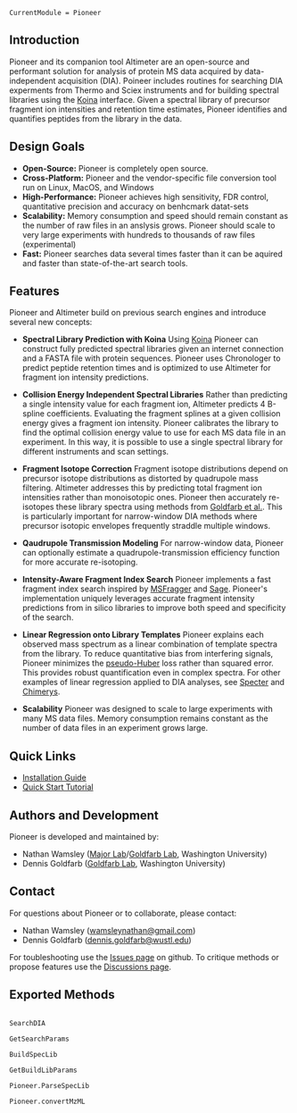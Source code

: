 ```@meta
CurrentModule = Pioneer
```

## Introduction

Pioneer and its companion tool Altimeter are an open-source and performant solution for analysis of protein MS data acquired by data-independent acquisition (DIA). Poineer includes routines for searching DIA experments from Thermo and Sciex instruments and for building spectral libraries using the [Koina](https://koina.wilhelmlab.org/) interface. Given a spectral library of precursor fragment ion intensities and retention time estimates, Pioneer identifies and quantifies peptides from the library in the data. 

## Design Goals

- **Open-Source:** Pioneer is completely open source. 
- **Cross-Platform:** Pioneer and the vendor-specific file conversion tool run on Linux, MacOS, and Windows
- **High-Performance:** Pioneer achieves high sensitivity, FDR control, quantitative precision and accuracy on benhcmark datat-sets 
- **Scalability:** Memory consumption and speed should remain constant as the number of raw files in an anslysis grows. Pioneer should scale to very large experiments with hundreds to thousands of raw files (experimental)
- **Fast:** Pioneer searches data several times faster than it can be aquired and faster than state-of-the-art search tools.

## Features
Pioneer and Altimeter build on previous search engines and introduce several new concepts:

* **Spectral Library Prediction with Koina** Using [Koina](https://koina.wilhelmlab.org/) Pioneer can construct fully predicted spectral libraries given an internet connection and a FASTA file with protein sequences. Pioneer uses Chronologer to predict peptide retention times and is optimized to use Altimeter for fragment ion intensity predictions.

* **Collision Energy Independent Spectral Libraries** Rather than predicting a single intensity value for each fragment ion, Altimeter predicts 4 B-spline coefficients. Evaluating the fragment splines at a given collision energy gives a fragment ion intensity. Pioneer calibrates the library to find the optimal collision energy value to use for each MS data file in an experiment. In this way, it is possible to use a single spectral library for different instruments and scan settings. 

* **Fragment Isotope Correction** Fragment isotope distributions depend on precursor isotope distributions as distorted by quadrupole mass filtering. Altimeter addresses this by predicting total fragment ion intensities rather than monoisotopic ones. Pioneer then accurately re-isotopes these library spectra using methods from [Goldfarb et al.](https://pmc.ncbi.nlm.nih.gov/articles/PMC6166224/). This is particularly important for narrow-window DIA methods where precursor isotopic envelopes frequently straddle multiple windows.

* **Qaudrupole Transmission Modeling** For narrow-window data, Pioneer can optionally estimate a quadrupole-transmission efficiency function for more accurate re-isotoping. 

* **Intensity-Aware Fragment Index Search** Pioneer implements a fast fragment index search inspired by [MSFragger](https://pubmed.ncbi.nlm.nih.gov/28394336/) and [Sage](https://pubmed.ncbi.nlm.nih.gov/37819886/). Pioneer's implementation uniquely leverages accurate fragment intensity predictions from in silico libraries to improve both speed and specificity of the search.

* **Linear Regression onto Library Templates** Pioneer explains each observed mass spectrum as a linear combination of template spectra from the library. To reduce quantitative bias from interfering signals, Pioneer minimizes the [pseudo-Huber](https://en.wikipedia.org/wiki/Huber_loss) loss rather than squared error. This provides robust quantification even in complex spectra. For other examples of linear regression applied to DIA analyses, see [Specter](https://pubmed.ncbi.nlm.nih.gov/29608554/) and [Chimerys](https://www.biorxiv.org/content/10.1101/2024.05.27.596040v2).

* **Scalability** Pioneer was designed to scale to large experiments with many MS data files. Memory consumption remains constant as the number of data files in an experiment grows large. 

## Quick Links

- [Installation Guide](@ref)
- [Quick Start Tutorial](@ref)

## Authors and Development
Pioneer is developed and maintained by:
- Nathan Wamsley ([Major Lab](https://majorlab.wustl.edu/)/[Goldfarb Lab](https://goldfarblab.wustl.edu/), Washington University)
- Dennis Goldfarb ([Goldfarb Lab](https://goldfarblab.wustl.edu/), Washington University)

## Contact
For questions about Pioneer or to collaborate, please contact:
- Nathan Wamsley (wamsleynathan@gmail.com)
- Dennis Goldfarb (dennis.goldfarb@wustl.edu)

For toubleshooting use the [Issues page](https://github.com/nwamsley1/Pioneer.jl/issues) on github. To critique methods or propose features use the [Discussions page](https://github.com/nwamsley1/Pioneer.jl/discussions).

## Exported Methods 
```@index
```

```@docs
SearchDIA
```
```@docs
GetSearchParams
```
```@docs
BuildSpecLib
```
```@docs
GetBuildLibParams
```
```@docs
Pioneer.ParseSpecLib
```
```@docs
Pioneer.convertMzML
```
